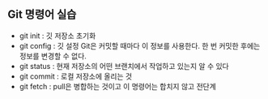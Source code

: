 ## Git 명령어 실습

- git init : 깃 저장소 초기화
- git config : 깃 설정 Git은 커밋할 때마다 이 정보를 사용한다. 한 번 커밋한 후에는 정보를 변경할 수 없다.
- git status : 현재 저장소의 어떤 브랜치에서 작업하고 있는지 알 수 있다
- git commit : 로컬 저장소에 올리는 것
- git fetch : pull은 병합하는 것이고 이 명령어는 합치지 않고 전단계

